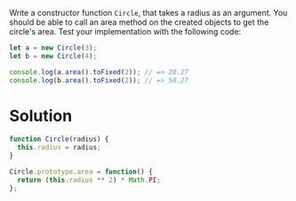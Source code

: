 Write a constructor function `Circle`, that takes a radius as an argument. You should be able to call an area method on the created objects to get the circle's area. Test your implementation with the following code:

```js
let a = new Circle(3);
let b = new Circle(4);

console.log(a.area().toFixed(2)); // => 28.27
console.log(b.area().toFixed(2)); // => 50.27
```

# Solution

```js
function Circle(radius) {
  this.radius = radius;
}

Circle.prototype.area = function() {
  return (this.radius ** 2) * Math.PI;
};
```